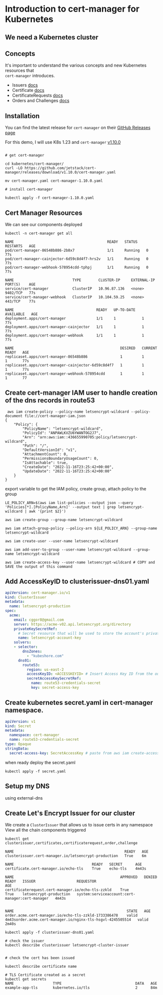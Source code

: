 # Introduction to cert-manager for Kubernetes

## We need a Kubernetes cluster


## Concepts 

It's important to understand the various concepts and new Kubernetes resources that <br/>
`cert-manager` introduces.

* Issuers [docs](https://cert-manager.io/docs/concepts/issuer/)
* Certificate [docs](https://cert-manager.io/docs/concepts/certificate/)
* CertificateRequests [docs](https://cert-manager.io/docs/concepts/certificaterequest/)
* Orders and Challenges [docs](https://cert-manager.io/docs/concepts/acme-orders-challenges/)

## Installation 

You can find the latest release for `cert-manager` on their [GitHub Releases page](https://github.com/jetstack/cert-manager/) <br/>

For this demo, I will use K8s 1.23 and `cert-manager` [v1.10.0](https://github.com/jetstack/cert-manager/releases/tag/v1.10.0)

```

# get cert-manager 

cd kubernetes/cert-manager/
curl -LO https://github.com/jetstack/cert-manager/releases/download/v1.10.0/cert-manager.yaml

mv cert-manager.yaml cert-manager-1.10.0.yaml

# install cert-manager 

kubectl apply -f cert-manager-1.10.0.yaml
```

## Cert Manager Resources

We can see our components deployed

```
kubectl -n cert-manager get all

NAME                                           READY   STATUS    RESTARTS   AGE
pod/cert-manager-86548b886-2b8x7               1/1     Running   0          77s
pod/cert-manager-cainjector-6d59c8d4f7-hrs2v   1/1     Running   0          77s
pod/cert-manager-webhook-578954cdd-tphpj       1/1     Running   0          77s

NAME                           TYPE        CLUSTER-IP     EXTERNAL-IP   PORT(S)    AGE
service/cert-manager           ClusterIP   10.96.87.136   <none>        9402/TCP   77s
service/cert-manager-webhook   ClusterIP   10.104.59.25   <none>        443/TCP    77s

NAME                                      READY   UP-TO-DATE   AVAILABLE   AGE        
deployment.apps/cert-manager              1/1     1            1           77s
deployment.apps/cert-manager-cainjector   1/1     1            1           77s
deployment.apps/cert-manager-webhook      1/1     1            1           77s

NAME                                                 DESIRED   CURRENT   READY   AGE
replicaset.apps/cert-manager-86548b886               1         1         1       77s
replicaset.apps/cert-manager-cainjector-6d59c8d4f7   1         1         1       77s
replicaset.apps/cert-manager-webhook-578954cdd       1         1         1       77

```

## Create cert-manager IAM user to handle creation of the dns records in route53 

```
 aws iam create-policy --policy-name letsencrypt-wildcard --policy-document file://cert-manager-iam.json
{
    "Policy": {
        "PolicyName": "letsencrypt-wildcard",
        "PolicyId": "ANPAWLKVZU6YWANTOG2J7",
        "Arn": "arn:aws:iam::436655990705:policy/letsencrypt-wildcard",
        "Path": "/",
        "DefaultVersionId": "v1",
        "AttachmentCount": 0,
        "PermissionsBoundaryUsageCount": 0,
        "IsAttachable": true,
        "CreateDate": "2022-11-16T23:25:42+00:00",
        "UpdateDate": "2022-11-16T23:25:42+00:00"
    }
}
```
export variable to get the IAM policy, create group, attach policy to the group

```
LE_POLICY_ARN=$(aws iam list-policies --output json --query 'Policies[*].[PolicyName,Arn]' --output text | grep letsencrypt-wildcard | awk '{print $2}')

aws iam create-group --group-name letsencrypt-wildcard

aws iam attach-group-policy --policy-arn ${LE_POLICY_ARN} --group-name letsencrypt-wildcard

aws iam create-user --user-name letsencrypt-wildcard

aws iam add-user-to-group --user-name letsencrypt-wildcard --group-name letsencrypt-wildcard

aws iam create-access-key --user-name letsencrypt-wildcard # COPY and SAVE the output of this command

```
## Add AccessKeyID to clusterissuer-dns01.yaml

```yaml
apiVersion: cert-manager.io/v1
kind: ClusterIssuer
metadata:
  name: letsencrypt-production
spec:
  acme:
    email: cggor8@gmail.com
    server: https://acme-v02.api.letsencrypt.org/directory  
    privateKeySecretRef:
      # Secret resource that will be used to store the account's private key.
      name: letsencrypt-account-key    
    solvers:
    - selector:
        dnsZones:
          - "kubeshore.com"
      dns01:
        route53:
          region: us-east-2
          accessKeyID: <ACCESSKEYID> # Insert Access Key ID from the output of aws iam create-access-key
          secretAccessKeySecretRef:
            name: route53-credentials-secret
            key: secret-access-key
```

## Create kubernetes secret.yaml in cert-manager namespace.

```yaml
apiVersion: v1
kind: Secret
metadata:
  namespace: cert-manager
  name: route53-credentials-secret
type: Opaque  
stringData:
  secret-access-key: SecretAccessKey # paste from aws iam create-access-key --user-name letsencrypt-wildcard
```

when ready deploy the secret.yaml

```
kubectl apply -f secret.yaml
```


## Setup my DNS

using external-dns

## Create Let's Encrypt Issuer for our cluster

We create a `ClusterIssuer` that allows us to issue certs in any namespace
View all the chain components triggered

```
kubectl get clusterissuer,certificates,certificaterequest,order,challenge

NAME                                                   READY   AGE
clusterissuer.cert-manager.io/letsencrypt-production   True    6m

NAME                                    READY   SECRET      AGE
certificate.cert-manager.io/echo-tls    True    echo-tls    4m43s

NAME                                                 APPROVED   DENIED   READY   ISSUER                   REQUESTOR                                         AGE
certificaterequest.cert-manager.io/echo-tls-zzkld    True                True    letsencrypt-production   system:serviceaccount:cert-manager:cert-manager   4m43s


NAME                                                    STATE   AGE
order.acme.cert-manager.io/echo-tls-zzkld-1733386478    valid   4m43sorder.acme.cert-manager.io/nginx-tls-hsgvl-4245505514   valid   2m40s
```

```
kubectl apply -f clusterissuer-dns01.yaml

# check the issuer
kubectl describe clusterissuer letsencrypt-cluster-issuer


# check the cert has been issued 

kubectl describe certificate name

# TLS Certificate created as a secret
kubectl get secrets
NAME                  TYPE                                  DATA   AGE
example-app-tls       kubernetes.io/tls                     2      84m
```
